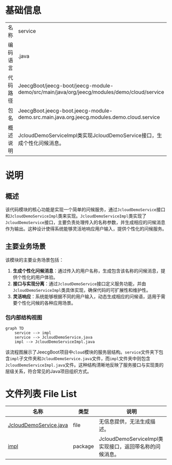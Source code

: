 # 基础信息

|      |      |
|------|------|
| 名称 | service |
| 编码语言 | .java |
| 代码路径 | JeecgBoot/jeecg-boot/jeecg-module-demo/src/main/java/org/jeecg/modules/demo/cloud/service |
| 包名 | JeecgBoot.jeecg-boot.jeecg-module-demo.src.main.java.org.jeecg.modules.demo.cloud.service |
| 概述说明 | JcloudDemoServiceImpl类实现JcloudDemoService接口，生成个性化问候消息。 |

# 说明

## 概述
该代码模块的核心功能是实现一个简单的问候服务，通过`JcloudDemoService`接口和`JcloudDemoServiceImpl`类来实现。`JcloudDemoServiceImpl`类实现了`JcloudDemoService`接口，主要负责处理传入的名称参数，并生成相应的问候消息作为输出。这种设计使得系统能够灵活地响应用户输入，提供个性化的问候服务。

## 主要业务场景
该模块的主要业务场景包括：
1. **生成个性化问候消息**：通过传入的用户名称，生成包含该名称的问候消息，提供个性化的用户体验。
2. **接口与实现分离**：通过`JcloudDemoService`接口定义服务功能，并由`JcloudDemoServiceImpl`类具体实现，确保代码的可扩展性和维护性。
3. **灵活响应**：系统能够根据不同的用户输入，动态生成相应的问候语，适用于需要个性化问候的各种应用场景。


### 包内部结构视图

```mermaid
graph TD
    service --> impl
    service --> JcloudDemoService.java
    impl --> JcloudDemoServiceImpl.java
```

该流程图展示了JeecgBoot项目中`cloud`模块的服务层结构。`service`文件夹下包含`impl`子文件夹和`JcloudDemoService.java`文件，而`impl`文件夹中则包含`JcloudDemoServiceImpl.java`文件。这种结构清晰地反映了服务接口与实现类的层级关系，符合常见的Java项目组织方式。

# 文件列表 File List

| 名称   | 类型  | 说明 |
|-------|------|-------------|
| [JcloudDemoService.java](JcloudDemoService.md) | file | 无信息提供，无法生成描述。 |
| [impl](impl/_module.md) | package | JcloudDemoServiceImpl类实现接口，返回带名称的问候消息。 |


